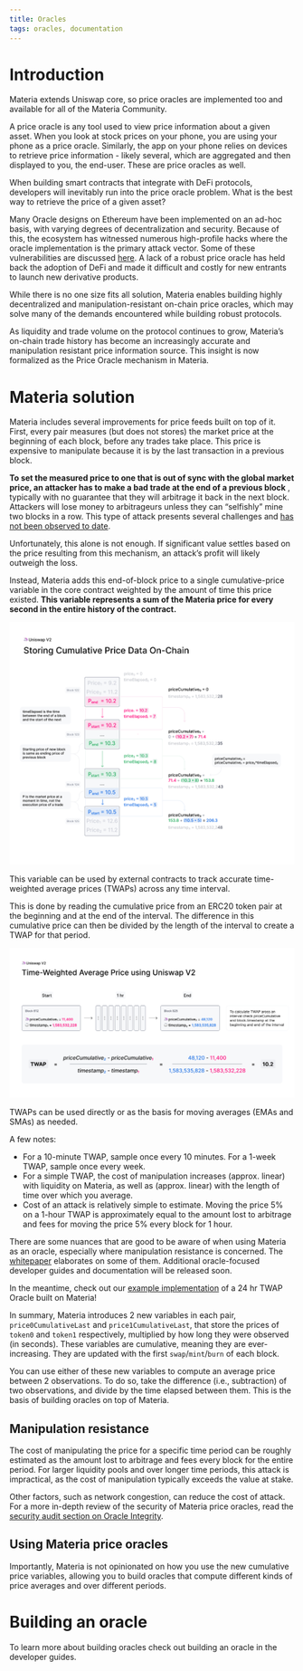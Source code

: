 ```yaml
---
title: Oracles
tags: oracles, documentation
---
```


# Introduction

Materia extends Uniswap core, so price oracles are implemented too and available for all of the Materia Community.

A price oracle is any tool used to view price information about a given asset. When you look at stock prices on your phone, you are using your phone as a price oracle. Similarly, the app on your phone relies on devices to retrieve price information - likely several, which are aggregated and then displayed to you, the end-user. These are price oracles as well.

When building smart contracts that integrate with DeFi protocols, developers will inevitably run into the price oracle problem. What is the best way to retrieve the price of a given asset?

Many Oracle designs on Ethereum have been implemented on an ad-hoc basis, with varying degrees of decentralization and security. Because of this, the ecosystem has witnessed numerous high-profile hacks where the oracle implementation is the primary attack vector.
Some of these vulnerabilities are discussed [here](https://samczsun.com/taking-undercollateralized-loans-for-fun-and-for-profit/). A lack of a robust price oracle has held back the adoption of DeFi and made it difficult and costly for new entrants to launch new derivative products.

While there is no one size fits all solution, Materia enables building highly decentralized and manipulation-resistant on-chain price oracles, which may solve many of the demands encountered while building robust protocols.

As liquidity and trade volume on the protocol continues to grow, Materia’s on-chain trade history has become an increasingly accurate and manipulation resistant price information source. This insight is now formalized as the Price Oracle mechanism in Materia.

# Materia solution

Materia includes several improvements for price feeds built on top of it. First, every pair measures (but does not stores) the market price at the beginning of each block, before any trades take place. This price is expensive to manipulate because it is by the last transaction in a previous block.

**To set the measured price to one that is out of sync with the global market price, an attacker has to make a bad trade at the end of a previous block** , typically with no guarantee that they will arbitrage it back in the next block. Attackers will lose money to arbitrageurs unless they can “selfishly” mine two blocks in a row. This type of attack presents several challenges and [has not been observed to date](https://arxiv.org/abs/1912.01798).

Unfortunately, this alone is not enough. If significant value settles based on the price resulting from this mechanism, an attack’s profit will likely outweigh the loss.

Instead, Materia adds this end-of-block price to a single cumulative-price variable in the core contract weighted by the amount of time this price existed. **This variable represents a sum of the Materia price for every second in the entire history of the contract.**

![](images/v2_onchain_price_data.png)

This variable can be used by external contracts to track accurate time-weighted average prices (TWAPs) across any time interval.

This is done by reading the cumulative price from an ERC20 token pair at the beginning and at the end of the interval. The difference in this cumulative price can then be divided by the length of the interval to create a TWAP for that period.

![](images/v2_twap.png)

TWAPs can be used directly or as the basis for moving averages (EMAs and SMAs) as needed.

A few notes:

- For a 10-minute TWAP, sample once every 10 minutes. For a 1-week TWAP, sample once every week.
- For a simple TWAP, the cost of manipulation increases (approx. linear) with liquidity on Materia, as well as (approx. linear) with the length of time over which you average.
- Cost of an attack is relatively simple to estimate. Moving the price 5% on a 1-hour TWAP is approximately equal to the amount lost to arbitrage and fees for moving the price 5% every block for 1 hour.

There are some nuances that are good to be aware of when using Materia as an oracle, especially where manipulation resistance is concerned. The <a href='/whitepaper.pdf' target='_blank' rel='noopener noreferrer'>whitepaper</a> elaborates on some of them. Additional oracle-focused developer guides and documentation will be released soon.

In the meantime, check out our [example implementation](https://github.com/materia-dex/Materia-v2-periphery/blob/master/contracts/examples/ExampleOracleSimple.sol) of a 24 hr TWAP Oracle built on Materia!

In summary, Materia introduces 2 new variables in each pair, `price0CumulativeLast` and `price1CumulativeLast`, that store the prices of `token0` and `token1` respectively, multiplied by how long they were observed (in seconds). These variables are cumulative, meaning they are ever-increasing. They are updated with the first `swap`/`mint`/`burn` of each block.

You can use either of these new variables to compute an average price between 2 observations. To do so, take the difference (i.e., subtraction) of two observations, and divide by the time elapsed between them. This is the basis of building oracles on top of Materia.

## Manipulation resistance

The cost of manipulating the price for a specific time period can be roughly estimated as the amount lost to arbitrage and fees every block for the entire period. For larger liquidity pools and over longer time periods, this attack is impractical, as the cost of manipulation typically exceeds the value at stake.

Other factors, such as network congestion, can reduce the cost of attack. For a more in-depth review of the security of Materia price oracles, read the [security audit section on Oracle Integrity](https://Materia.org/audit.html#org87c8b91).

## Using Materia price oracles

Importantly, Materia is not opinionated on how you use the new cumulative price variables, allowing you to build oracles that compute different kinds of price averages and over different periods.

# Building an oracle

To learn more about building oracles check out <Link to="/docs/materia/smart-contract-integration/building-an-oracle/">building an oracle</Link> in the developer guides.
